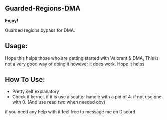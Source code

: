 ## Guarded-Regions-DMA

**Enjoy!**

Guarded regions bypass for DMA.

## Usage:
Hope this helps those who are getting started with Valorant & DMA, This is not a very good way of doing it however it does work. Hope it helps 

## How To Use:

- Pretty self explanatory
- Check if kernel, if it is use a scatter handle with a pid of 4. if not use one with 0. (And use read two when needed obv)

if you need any help with it feel free to message me on Discord.








